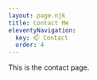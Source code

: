 ```yaml
---
layout: page.njk
title: Contact Me
eleventyNavigation:
  key: 📫 Contact
  order: 4
---
```


This is the contact page.
